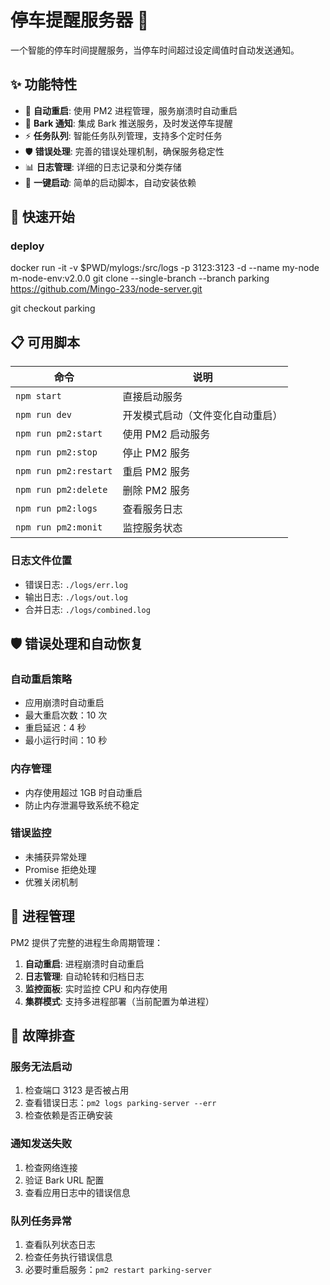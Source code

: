 # 停车提醒服务器 🚗

一个智能的停车时间提醒服务，当停车时间超过设定阈值时自动发送通知。

## ✨ 功能特性

- 🔄 **自动重启**: 使用 PM2 进程管理，服务崩溃时自动重启
- 📱 **Bark 通知**: 集成 Bark 推送服务，及时发送停车提醒
- ⚡ **任务队列**: 智能任务队列管理，支持多个定时任务
- 🛡️ **错误处理**: 完善的错误处理机制，确保服务稳定性
- 📊 **日志管理**: 详细的日志记录和分类存储
- 🚀 **一键启动**: 简单的启动脚本，自动安装依赖

## 🚀 快速开始

### deploy

docker run -it -v $PWD/mylogs:/src/logs -p 3123:3123 -d --name my-node m-node-env:v2.0.0
git clone --single-branch --branch parking https://github.com/Mingo-233/node-server.git

git checkout parking

## 📋 可用脚本

| 命令                  | 说明                             |
| --------------------- | -------------------------------- |
| `npm start`           | 直接启动服务                     |
| `npm run dev`         | 开发模式启动（文件变化自动重启） |
| `npm run pm2:start`   | 使用 PM2 启动服务                |
| `npm run pm2:stop`    | 停止 PM2 服务                    |
| `npm run pm2:restart` | 重启 PM2 服务                    |
| `npm run pm2:delete`  | 删除 PM2 服务                    |
| `npm run pm2:logs`    | 查看服务日志                     |
| `npm run pm2:monit`   | 监控服务状态                     |

### 日志文件位置

- 错误日志: `./logs/err.log`
- 输出日志: `./logs/out.log`
- 合并日志: `./logs/combined.log`

## 🛡️ 错误处理和自动恢复

### 自动重启策略

- 应用崩溃时自动重启
- 最大重启次数：10 次
- 重启延迟：4 秒
- 最小运行时间：10 秒

### 内存管理

- 内存使用超过 1GB 时自动重启
- 防止内存泄漏导致系统不稳定

### 错误监控

- 未捕获异常处理
- Promise 拒绝处理
- 优雅关闭机制

## 🔄 进程管理

PM2 提供了完整的进程生命周期管理：

1. **自动重启**: 进程崩溃时自动重启
2. **日志管理**: 自动轮转和归档日志
3. **监控面板**: 实时监控 CPU 和内存使用
4. **集群模式**: 支持多进程部署（当前配置为单进程）

## 🚨 故障排查

### 服务无法启动

1. 检查端口 3123 是否被占用
2. 查看错误日志：`pm2 logs parking-server --err`
3. 检查依赖是否正确安装

### 通知发送失败

1. 检查网络连接
2. 验证 Bark URL 配置
3. 查看应用日志中的错误信息

### 队列任务异常

1. 查看队列状态日志
2. 检查任务执行错误信息
3. 必要时重启服务：`pm2 restart parking-server`
